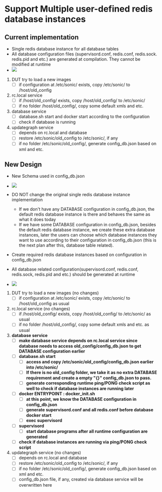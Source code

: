 # Support Multiple user-defined redis database instances

## Current implementation

- Single redis database instance for all database tables
- All database configuration files (supervisord.conf, redis.conf, redis.sock. redis.pid and etc.) are generated at compilation. They cannot be modified at runtime
- ![](/home/dzhang/SONiC_Doc/SONiC/doc/database/img/current_DB.png)

1. DUT try to load a new images
   - [ ] if configuration at /etc/sonic/ exists, copy /etc/sonic/ to /host/old_config
2. rc.local service
   - [ ] if /host/old_config/ exists, copy /host/old_config/ to /etc/sonic/
   - [ ] if no folder /host/old_config/, copy some default xmls and etc.
3. database service
   - [ ] database.sh start and docker start according to the configuration
   - [ ] check if database is running
4. updategraph service
   - [ ] depends on rc.local and database
   - [ ] restore /etc/sonic/old_config to /etc/sonic/, if any
   - [ ] if no folder /etc/sonic/old_config/, generate config_db.json based on xml and etc.

## New Design

- New Schema used in config_db.json

- ![](/home/dzhang/SONiC_Doc/SONiC/doc/database/img/database.sample.png)
- DO NOT change the original single redis database instance implementation
  - If we don't have any DATABASE configuration in config_db.json, the default redis database instance is there and behaves the same as what it does today
  - If we have some DATABASE configuration in config_db.json,  besides the default redis database instance, we create these extra database instances, later the users can choose which database instances they want to use according to their configuration in config_db.json (this is the next plan after this, database table related).

- Create required redis database instances based on configuration in config_db.json
- All database related configuration(supervisord.conf, redis.conf, redis.sock, redis.pid and etc.) should be generated at runtime
- ![](/home/dzhang/SONiC_Doc/SONiC/doc/database/img/newDesign.png)

1. DUT try to load a new images (no changes)
   - [ ] if configuration at /etc/sonic/ exists, copy /etc/sonic/ to /host/old_config as usual
2. rc.local service (no changes)
   - [ ] if /host/old_config/ exists, copy /host/old_config/ to /etc/sonic/ as usual
   - [ ] if no folder /host/old_config/, copy some default xmls and etc. as usual
3. **database service**
   - [ ] **make database service depends on rc.local service since database needs to access old_config/config_db.json to get DATABASE configuration earlier**
   - [ ] **database.sh start**
     - [ ] **access and copy /etc/sonic/old_config/config_db.json earlier into /etc/sonic/**
     - [ ] **If there is no old_config folder, we take it as no extra DATABASE requirement  and create a empty "{}" config_db.json to pass.**
     - [ ] **generate corresponding runtime ping/PONG check script as well to check if database instances are running later**
   - [ ] **docker ENTRYPOINT : docker_init.sh**
     - [ ] **at this point, we know the DATABASE configuration in config_db.json**
     - [ ] **generate supervisord.conf and all redis.conf before database docker start**
     - [ ] **exec supervisord**
   - [ ] **supervisord**
     - [ ] **start database programs after all runtime configuration are generated**
   - [ ] **check if database instances are running via ping/PONG check script**
4. updategraph service (no changes)
   - [ ] depends on rc.local and database
   - [ ] restore /etc/sonic/old_config to /etc/sonic/, if any
   - [ ] if no folder /etc/sonic/old_config/, generate config_db.json based on xml and etc.
   - [ ] config_db.json file, if any, created via database service will be overwritten here